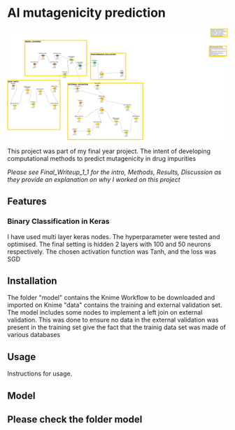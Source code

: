 # AI mutagenicity prediction 
![model : kNIME DEEP LEARNING Mutagenicity](https://raw.githubusercontent.com/davidmandia/KNIMe-Keras-deep-learning-mutagenicity-prediction-pharma-impurities/master/kNIME%20DEEP%20LEARNING%20Mutagenicity.jpg)

This project was part of my final year project.
The intent of developing computational methods to predict mutagenicity in drug impurities 

*Please see Final_Writeup_1_1 for the intro, Methods, Results, Discussion as they provide an explanation on why I worked on this project*

## Features

### Binary Classification in Keras
I have used multi layer keras nodes. The hyperparameter were tested and optimised. The final setting is hidden 2 layers with 100 and 50 neurons respectively.
The chosen activation function was Tanh, and the loss was SGD

## Installation
The folder "model" contains the Knime Workflow to be downloaded and imported on Knime
"data" contains the training and external validation set. The model includes some nodes to implement a left join on external validation.
This was done to ensure no data in the external validation was present in the training set give the fact that the trainig data set was made of various databases

## Usage

Instructions for usage.

## Model 

## Please check the folder model 
